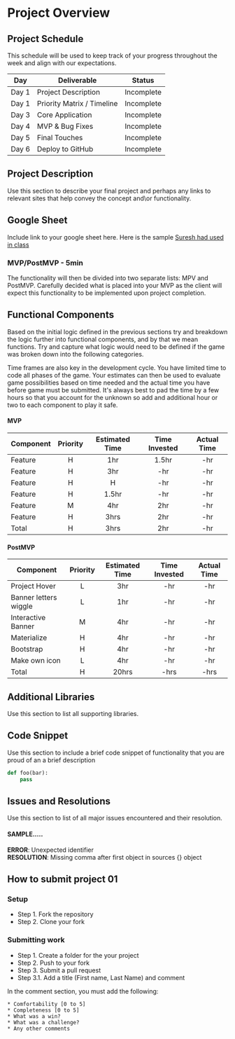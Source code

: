 
# Project Overview

## Project Schedule

This schedule will be used to keep track of your progress throughout the week and align with our expectations.  

|  Day | Deliverable | Status
|---|---| ---|
|Day 1| Project Description | Incomplete
|Day 1| Priority Matrix / Timeline | Incomplete
|Day 3| Core Application | Incomplete
|Day 4| MVP & Bug Fixes | Incomplete
|Day 5| Final Touches | Incomplete
|Day 6| Deploy to GitHub | Incomplete

## Project Description
Use this section to describe your final project and perhaps any links to relevant sites that help convey the concept and\or functionality.

## Google Sheet
Include link to your google sheet here.  Here is the sample [Suresh had used in class]() 

### MVP/PostMVP - 5min

The functionality will then be divided into two separate lists: MPV and PostMVP.  Carefully decided what is placed into your MVP as the client will expect this functionality to be implemented upon project completion.


## Functional Components

Based on the initial logic defined in the previous sections try and breakdown the logic further into functional components, and by that we mean functions.  Try and capture what logic would need to be defined if the game was broken down into the following categories.

Time frames are also key in the development cycle. You have limited time to code all phases of the game. Your estimates can then be used to evaluate game possibilities based on time needed and the actual time you have before game must be submitted. It's always best to pad the time by a few hours so that you account for the unknown so add and additional hour or two to each component to play it safe.

#### MVP
| Component | Priority | Estimated Time | Time Invested | Actual Time |
| --- | :---: |  :---: | :---: | :---: |
| Feature | H | 1hr | 1.5hr | -hr|
| Feature  | H | 3hr | -hr | -hr|
| Feature | H | H | -hr | -hr|
| Feature  | H | 1.5hr| -hr | -hr |
| Feature| M | 4hr | 2hr | -hr|
| Feature | H | 3hrs| 2hr | -hr |
| Total | H | 3hrs| 2hr | -hr |

#### PostMVP
| Component | Priority | Estimated Time | Time Invested | Actual Time |
| --- | :---: |  :---: | :---: | :---: |
| Project Hover | L | 3hr | -hr | -hr|
| Banner letters wiggle | L | 1hr | -hr | -hr|
| Interactive Banner | M | 4hr | -hr | -hr|
| Materialize | H | 4hr | -hr | -hr|
| Bootstrap | H | 4hr | -hr | -hr|
| Make own icon | L | 4hr | -hr | -hr|
| Total | H | 20hrs| -hrs | -hrs |

## Additional Libraries
 Use this section to list all supporting libraries. 

## Code Snippet
Use this section to include a brief code snippet of functionality that you are proud of an a brief description  

```python
def foo(bar):
	pass
```

## Issues and Resolutions
 Use this section to list of all major issues encountered and their resolution.

#### SAMPLE.....
**ERROR**:  Unexpected identifier                                
**RESOLUTION**: Missing comma after first object in sources {} object

## How to submit project 01
### Setup
- Step 1. Fork the repository
- Step 2. Clone your fork
### Submitting work
- Step 1. Create a folder for the your project
- Step 2. Push to your fork
- Step 3. Submit a pull request
- Step 3.1. Add a title (First name, Last Name) and comment

In the comment section, you must add the following:
```text
* Comfortability [0 to 5]
* Completeness [0 to 5]
* What was a win?
* What was a challenge?
* Any other comments
```
